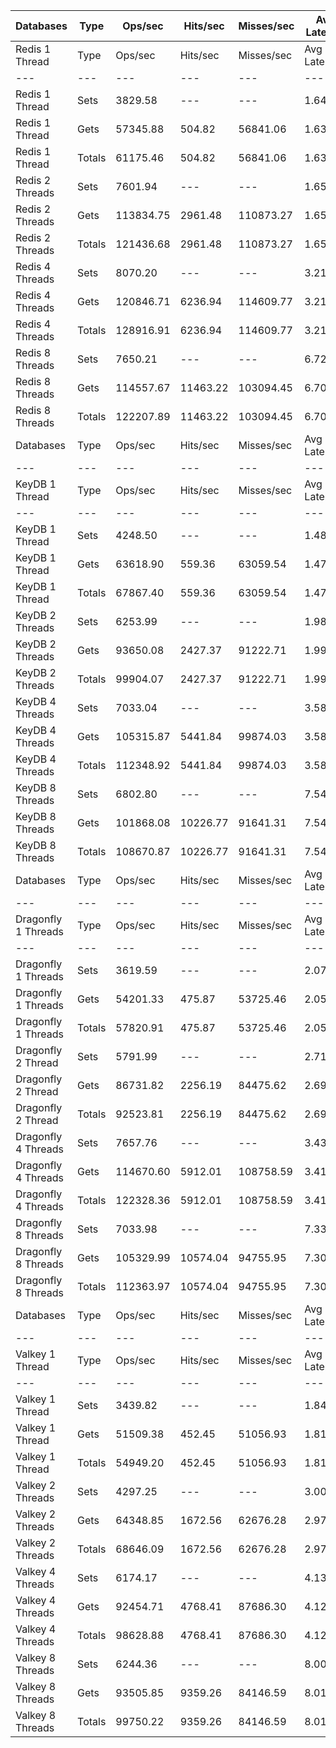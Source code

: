 | Databases | Type | Ops/sec | Hits/sec | Misses/sec | Avg Latency | p50 Latency | p99 Latency | p99.9 Latency | KB/sec |
| --- | --- | --- | --- | --- | --- | --- | --- | --- | --- |
| Redis 1 Thread | Type | Ops/sec | Hits/sec | Misses/sec | Avg Latency | p50 Latency | p99 Latency | p99.9 Latency | KB/sec |
| --- | --- | --- | --- | --- | --- | --- | --- | --- | --- |
Redis 1 Thread | Sets | 3829.58 | --- | --- | 1.64349 | 1.57500 | 2.84700 | 7.58300 | 2093.70 |
Redis 1 Thread | Gets | 57345.88 | 504.82 | 56841.06 | 1.63377 | 1.57500 | 2.71900 | 7.48700 | 2485.06 |
Redis 1 Thread | Totals | 61175.46 | 504.82 | 56841.06 | 1.63438 | 1.57500 | 2.71900 | 7.51900 | 4578.77 |
Redis 2 Threads | Sets | 7601.94 | --- | --- | 1.65960 | 1.60700 | 3.47100 | 9.91900 | 4156.13 |
Redis 2 Threads | Gets | 113834.75 | 2961.48 | 110873.27 | 1.65232 | 1.57500 | 3.43900 | 10.11100 | 5918.45 |
Redis 2 Threads | Totals | 121436.68 | 2961.48 | 110873.27 | 1.65278 | 1.57500 | 3.43900 | 10.11100 | 10074.58 |
Redis 4 Threads | Sets | 8070.20 | --- | --- | 3.21912 | 3.05500 | 7.93500 | 16.12700 | 4412.15 |
Redis 4 Threads | Gets | 120846.71 | 6236.94 | 114609.77 | 3.21076 | 3.05500 | 7.87100 | 15.99900 | 7838.61 |
Redis 4 Threads | Totals | 128916.91 | 6236.94 | 114609.77 | 3.21128 | 3.05500 | 7.87100 | 15.99900 | 12250.76 |
Redis 8 Threads | Sets | 7650.21 | --- | --- | 6.72185 | 6.27100 | 18.68700 | 50.17500 | 4182.53 |
Redis 8 Threads | Gets | 114557.67 | 11463.22 | 103094.45 | 6.70243 | 6.27100 | 18.68700 | 49.91900 | 10222.38 |
Redis 8 Threads | Totals | 122207.89 | 11463.22 | 103094.45 | 6.70364 | 6.27100 | 18.68700 | 49.91900 | 14404.90 |
| Databases | Type | Ops/sec | Hits/sec | Misses/sec | Avg Latency | p50 Latency | p99 Latency | p99.9 Latency | KB/sec |
| --- | --- | --- | --- | --- | --- | --- | --- | --- | --- |
| KeyDB 1 Thread | Type | Ops/sec | Hits/sec | Misses/sec | Avg Latency | p50 Latency | p99 Latency | p99.9 Latency | KB/sec |
| --- | --- | --- | --- | --- | --- | --- | --- | --- | --- |
KeyDB 1 Thread | Sets | 4248.50 | --- | --- | 1.48797 | 1.45500 | 2.35100 | 5.66300 | 2322.73 |
KeyDB 1 Thread | Gets | 63618.90 | 559.36 | 63059.54 | 1.47222 | 1.45500 | 2.28700 | 5.85500 | 2756.56 |
KeyDB 1 Thread | Totals | 67867.40 | 559.36 | 63059.54 | 1.47321 | 1.45500 | 2.30300 | 5.82300 | 5079.30 |
KeyDB 2 Threads | Sets | 6253.99 | --- | --- | 1.98920 | 1.65500 | 10.49500 | 17.40700 | 3419.18 |
KeyDB 2 Threads | Gets | 93650.08 | 2427.37 | 91222.71 | 1.99564 | 1.64700 | 10.75100 | 17.91900 | 4864.49 |
KeyDB 2 Threads | Totals | 99904.07 | 2427.37 | 91222.71 | 1.99523 | 1.64700 | 10.75100 | 17.91900 | 8283.68 |
KeyDB 4 Threads | Sets | 7033.04 | --- | --- | 3.58390 | 3.26300 | 11.13500 | 21.37500 | 3845.11 |
KeyDB 4 Threads | Gets | 105315.87 | 5441.84 | 99874.03 | 3.58866 | 3.26300 | 11.19900 | 21.75900 | 6834.47 |
KeyDB 4 Threads | Totals | 112348.92 | 5441.84 | 99874.03 | 3.58836 | 3.26300 | 11.19900 | 21.75900 | 10679.58 |
KeyDB 8 Threads | Sets | 6802.80 | --- | --- | 7.54663 | 6.87900 | 23.55100 | 49.15100 | 3719.23 |
KeyDB 8 Threads | Gets | 101868.08 | 10226.77 | 91641.31 | 7.54039 | 6.84700 | 23.55100 | 49.91900 | 9106.80 |
KeyDB 8 Threads | Totals | 108670.87 | 10226.77 | 91641.31 | 7.54078 | 6.84700 | 23.55100 | 49.91900 | 12826.03 |
| Databases | Type | Ops/sec | Hits/sec | Misses/sec | Avg Latency | p50 Latency | p99 Latency | p99.9 Latency | KB/sec |
| --- | --- | --- | --- | --- | --- | --- | --- | --- | --- |
| Dragonfly 1 Threads | Type | Ops/sec | Hits/sec | Misses/sec | Avg Latency | p50 Latency | p99 Latency | p99.9 Latency | KB/sec |
| --- | --- | --- | --- | --- | --- | --- | --- | --- | --- |
Dragonfly 1 Threads | Sets | 3619.59 | --- | --- | 2.07022 | 1.82300 | 4.60700 | 8.51100 | 1978.90 |
Dragonfly 1 Threads | Gets | 54201.33 | 475.87 | 53725.46 | 2.05395 | 1.81500 | 4.54300 | 7.99900 | 2348.16 |
Dragonfly 1 Threads | Totals | 57820.91 | 475.87 | 53725.46 | 2.05497 | 1.81500 | 4.54300 | 8.03100 | 4327.05 |
Dragonfly 2 Thread | Sets | 5791.99 | --- | --- | 2.71901 | 2.67100 | 7.74300 | 14.78300 | 3166.60 |
Dragonfly 2 Thread | Gets | 86731.82 | 2256.19 | 84475.62 | 2.69809 | 2.67100 | 7.32700 | 13.88700 | 4509.23 |
Dragonfly 2 Thread | Totals | 92523.81 | 2256.19 | 84475.62 | 2.69940 | 2.67100 | 7.35900 | 14.01500 | 7675.83 |
Dragonfly 4 Threads | Sets | 7657.76 | --- | --- | 3.43481 | 3.53500 | 8.70300 | 17.79100 | 4186.65 |
Dragonfly 4 Threads | Gets | 114670.60 | 5912.01 | 108758.59 | 3.41580 | 3.53500 | 8.44700 | 17.79100 | 7434.90 |
Dragonfly 4 Threads | Totals | 122328.36 | 5912.01 | 108758.59 | 3.41699 | 3.53500 | 8.51100 | 17.79100 | 11621.55 |
Dragonfly 8 Threads | Sets | 7033.98 | --- | --- | 7.33842 | 6.91100 | 23.93500 | 59.90300 | 3845.62 |
Dragonfly 8 Threads | Gets | 105329.99 | 10574.04 | 94755.95 | 7.30692 | 6.87900 | 23.67900 | 60.15900 | 9416.15 |
Dragonfly 8 Threads | Totals | 112363.97 | 10574.04 | 94755.95 | 7.30889 | 6.87900 | 23.67900 | 60.15900 | 13261.77 |
| Databases | Type | Ops/sec | Hits/sec | Misses/sec | Avg Latency | p50 Latency | p99 Latency | p99.9 Latency | KB/sec |
| --- | --- | --- | --- | --- | --- | --- | --- | --- | --- |
| Valkey 1 Thread | Type | Ops/sec | Hits/sec | Misses/sec | Avg Latency | p50 Latency | p99 Latency | p99.9 Latency | KB/sec |
| --- | --- | --- | --- | --- | --- | --- | --- | --- | --- |
Valkey 1 Thread | Sets | 3439.82 | --- | --- | 1.84847 | 1.74300 | 5.27900 | 14.78300 | 1880.61 |
Valkey 1 Thread | Gets | 51509.38 | 452.45 | 51056.93 | 1.81751 | 1.74300 | 4.86300 | 10.87900 | 2231.64 |
Valkey 1 Thread | Totals | 54949.20 | 452.45 | 51056.93 | 1.81945 | 1.74300 | 4.86300 | 11.00700 | 4112.26 |
Valkey 2 Threads | Sets | 4297.25 | --- | --- | 3.00960 | 2.78300 | 8.63900 | 16.89500 | 2349.39 |
Valkey 2 Threads | Gets | 64348.85 | 1672.56 | 62676.28 | 2.97705 | 2.76700 | 7.77500 | 16.31900 | 3344.84 |
Valkey 2 Threads | Totals | 68646.09 | 1672.56 | 62676.28 | 2.97909 | 2.76700 | 7.80700 | 16.31900 | 5694.23 |
Valkey 4 Threads | Sets | 6174.17 | --- | --- | 4.13828 | 3.99900 | 9.72700 | 23.80700 | 3375.55 |
Valkey 4 Threads | Gets | 92454.71 | 4768.41 | 87686.30 | 4.12780 | 3.99900 | 9.40700 | 23.80700 | 5995.38 |
Valkey 4 Threads | Totals | 98628.88 | 4768.41 | 87686.30 | 4.12845 | 3.99900 | 9.40700 | 23.80700 | 9370.92 |
Valkey 8 Threads | Sets | 6244.36 | --- | --- | 8.00426 | 7.51900 | 25.34300 | 54.78300 | 3413.92 |
Valkey 8 Threads | Gets | 93505.85 | 9359.26 | 84146.59 | 8.01815 | 7.51900 | 26.36700 | 55.29500 | 8345.15 |
Valkey 8 Threads | Totals | 99750.22 | 9359.26 | 84146.59 | 8.01728 | 7.51900 | 26.36700 | 55.29500 | 11759.08 |
